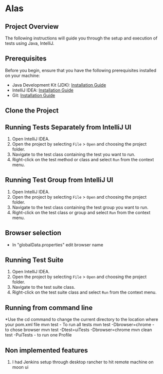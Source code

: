 # Alas

## Project Overview

The following instructions will guide you through the setup and execution of tests using Java, IntelliJ.

## Prerequisites

Before you begin, ensure that you have the following prerequisites installed on your machine:

- Java Development Kit (JDK): [Installation Guide](https://www.oracle.com/java/technologies/javase-downloads.html)
- IntelliJ IDEA: [Installation Guide](https://www.jetbrains.com/idea/download/)
- Git: [Installation Guide](https://git-scm.com/downloads)

## Clone the Project

## Running Tests Separately from IntelliJ UI

1. Open IntelliJ IDEA.
2. Open the project by selecting `File` > `Open` and choosing the project folder.
3. Navigate to the test class containing the test you want to run.
4. Right-click on the test method or class and select `Run` from the context menu.

## Running Test Group from IntelliJ UI

1. Open IntelliJ IDEA.
2. Open the project by selecting `File` > `Open` and choosing the project folder.
3. Navigate to the test class containing the test group you want to run.
4. Right-click on the test class or group and select `Run` from the context menu.

## Browser selection
* In "globalData.properties" edit browser name

## Running Test Suite

1. Open IntelliJ IDEA.
2. Open the project by selecting `File` > `Open` and choosing the project folder.
3. Navigate to the test suite class.
4. Right-click on the test suite class and select `Run` from the context menu.

## Running from command line
*Use the cd command to change the current directory to the location where your pom.xml file 
mvn test - To run all tests
mvn test -Dbrowser=chrome - to chose browser
mvn test -Dtest=uiTests -Dbrowser=chrome
mvn clean test -PuiTests - to run one Profile

## Non implemented features
1. I had Jenkins setup through desktop rancher to hit remote machine on moon ui

